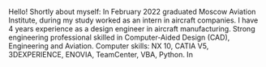 Hello!
Shortly about myself:
In February 2022 graduated Moscow Aviation Institute, during my study worked as an intern in aircraft companies. I have 4 years experience as a design engineer in aircraft manufacturing.
Strong engineering professional skilled in Computer-Aided Design (CAD), Engineering and Aviation.
Computer skills: NX 10, CATIA V5, 3DEXPERIENCE, ENOVIA, TeamCenter, VBA, Python.
In
